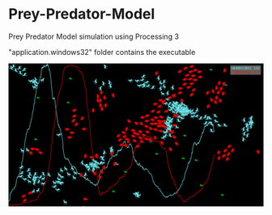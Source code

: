 # Prey-Predator-Model
Prey Predator Model simulation using Processing 3

"application.windows32" folder contains the executable

![alt tag](https://github.com/chtorr97/Prey-Predator-Model/blob/master/Prey-Predator.png)
